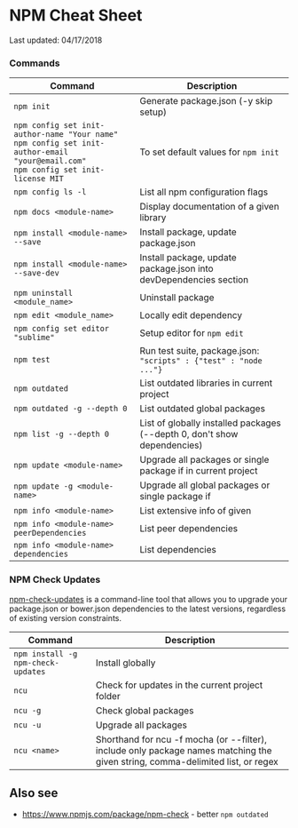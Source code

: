 # NPM Cheat Sheet

Last updated: 04/17/2018

### Commands

| Command                                   | Description                                                           |
| ---                                       | ---                                                                   |
| `npm init`                                | Generate package.json (-y skip setup)                                 |
| `npm config set init-author-name "Your name"`<br/>`npm config set init-author-email "your@email.com"`<br/>`npm config set init-license MIT`                                | To set default values for `npm init`                                                |
| `npm config ls -l`                        | List all npm configuration flags                                      |
| `npm docs <module-name>`                  | Display documentation of a given library                              |
| `npm install <module-name> --save`        | Install package, update package.json                                  |
| `npm install <module-name> --save-dev`    | Install package, update package.json into devDependencies section     |
| `npm uninstall <module_name>`             | Uninstall package                                                     |
| `npm edit <module_name>`                  | Locally edit dependency                                               |
| `npm config set editor "sublime"`         | Setup editor for `npm edit`                                           |
| `npm test`                                | Run test suite, package.json: `"scripts" : {"test" : "node ..."}`     |
| `npm outdated`                            | List outdated libraries in current project                            |
| `npm outdated -g --depth 0`               | List outdated global packages                                         |
| `npm list -g --depth 0`                   | List of globally installed packages (--depth 0, don't show dependencies)      |
| `npm update <module-name>`                | Upgrade all packages or single package if <module-name> in current project    |
| `npm update -g <module-name>`             | Upgrade all global packages or single package if <module-name>        |
| `npm info <module-name>`                  | List extensive info of given <module-name>                            |
| `npm info <module-name> peerDependencies` | List <module-name> peer dependencies                                  |
| `npm info <module-name> dependencies`     | List <module-name> dependencies                                       |


### NPM Check Updates

[npm-check-updates](https://www.npmjs.com/package/npm-check-updates) is a command-line tool that allows you to upgrade your package.json or bower.json dependencies to the latest versions, regardless of existing version constraints.

| Command                                   | Description                                      |
| ---                                       | ---                                              |
| `npm install -g npm-check-updates`        | Install globally                                 |
| `ncu`                                     | Check for updates in the current project folder  |
| `ncu -g`                                  | Check global packages                            |
| `ncu -u`                                  | Upgrade all packages                             |
| `ncu <name>`                              | Shorthand for ncu -f mocha (or --filter), include only package names matching the given string, comma-delimited list, or regex   |


## Also see
* https://www.npmjs.com/package/npm-check - better `npm outdated`